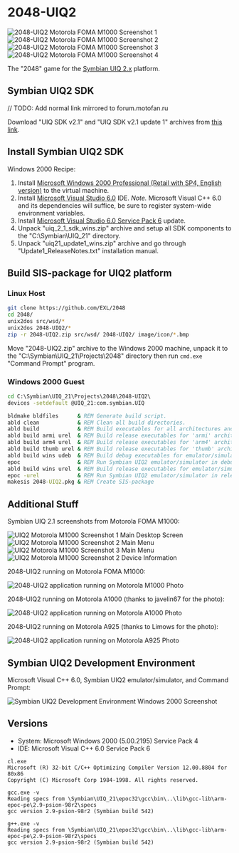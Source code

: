 2048-UIQ2
=========

![2048-UIQ2 Motorola FOMA M1000 Screenshot 1](../image/2048-UIQ2-M1000-Screenshot1.png) ![2048-UIQ2 Motorola FOMA M1000 Screenshot 2](../image/2048-UIQ2-M1000-Screenshot2.png) ![2048-UIQ2 Motorola FOMA M1000 Screenshot 3](../image/2048-UIQ2-M1000-Screenshot3.png) ![2048-UIQ2 Motorola FOMA M1000 Screenshot 4](../image/2048-UIQ2-M1000-Screenshot4.png)

The "2048" game for the [Symbian UIQ 2.x](https://en.wikipedia.org/wiki/UIQ) platform.

## Symbian UIQ2 SDK

// TODO: Add normal link mirrored to forum.motofan.ru

Download "UIQ SDK v2.1" and "UIQ SDK v2.1 update 1" archives from [this link](https://mrrosset.github.io/Symbian-Archive/SDKs-UIQ&S3.html).

## Install Symbian UIQ2 SDK

Windows 2000 Recipe:

1. Install [Microsoft Windows 2000 Professional (Retail with SP4, English version)](https://winworldpc.com/download/413ce280-9436-18c3-9a11-c3a4e284a2ef) to the virtual machine.
2. Install [Microsoft Visual Studio 6.0](https://winworldpc.com/download/0cc395c2-b7c3-99c3-89c3-b811c3a4efbf) IDE.
  _Note._ Microsoft Visual C++ 6.0 and its dependencies will suffice, be sure to register system-wide environment variables.
3. Install [Microsoft Visual Studio 6.0 Service Pack 6](https://winworldpc.com/download/a4208baa-aaee-11eb-bc5b-0200008a0da4) update.
4. Unpack "uiq_2_1_sdk_wins.zip" archive and setup all SDK components to the "C:\Symbian\UIQ_21\" directory.
5. Unpack "uiq21_update1_wins.zip" archive and go through "Update1_ReleaseNotes.txt" installation manual.

## Build SIS-package for UIQ2 platform

### Linux Host

```sh
git clone https://github.com/EXL/2048
cd 2048/
unix2dos src/wsd/*
unix2dos 2048-UIQ2/*
zip -r 2048-UIQ2.zip src/wsd/ 2048-UIQ2/ image/icon/*.bmp
```

Move "2048-UIQ2.zip" archive to the Windows 2000 machine, unpack it to the "C:\Symbian\UIQ_21\Projects\2048\" directory then run `cmd.exe` "Command Prompt" program.

### Windows 2000 Guest

```bat
cd C:\Symbian\UIQ_21\Projects\2048\2048-UIQ2\
devices -setdefault @UIQ_21:com.symbian.UIQ

bldmake bldfiles      & REM Generate build script.
abld clean            & REM Clean all build directories.
abld build            & REM Build executables for all architectures and build types.
abld build armi urel  & REM Build release executables for 'armi' architecture.
abld build arm4 urel  & REM Build release executables for 'arm4' architecture.
abld build thumb urel & REM Build release executables for 'thumb' architecture.
abld build wins udeb  & REM Build debug executables for emulator/simulator.
epoc                  & REM Run Symbian UIQ2 emulator/simulator in debug mode.
abld build wins urel  & REM Build release executables for emulator/simulator.
epoc -urel            & REM Run Symbian UIQ2 emulator/simulator in release mode.
makesis 2048-UIQ2.pkg & REM Create SIS-package
```

## Additional Stuff

Symbian UIQ 2.1 screenshots from Motorola FOMA M1000:

![UIQ2 Motorola M1000 Screenshot 1 Main Desktop Screen](../image/UIQ2-Screenshot1.png) ![UIQ2 Motorola M1000 Screenshot 2 Main Menu](../image/UIQ2-Screenshot2.png) ![UIQ2 Motorola M1000 Screenshot 3 Main Menu](../image/UIQ2-Screenshot3.png) ![UIQ2 Motorola M1000 Screenshot 2 Device Information](../image/UIQ2-Screenshot4.png)

2048-UIQ2 running on Motorola FOMA M1000:

![2048-UIQ2 application running on Motorola M1000 Photo](../image/2048-UIQ2-M1000-Photo.jpg)

2048-UIQ2 running on Motorola A1000 (thanks to javelin67 for the photo):

![2048-UIQ2 application running on Motorola A1000 Photo](../image/2048-UIQ2-A1000-Photo.jpg)

2048-UIQ2 running on Motorola A925 (thanks to Limows for the photo):

![2048-UIQ2 application running on Motorola A925 Photo](../image/2048-UIQ2-A925-Photo.jpg)

## Symbian UIQ2 Development Environment

Microsoft Visual C++ 6.0, Symbian UIQ2 emulator/simulator, and Command Prompt:

![Symbian UIQ2 Development Environment Windows 2000 Screenshot](../image/UIQ2-Devel-Win2K-Screenshot.png)

## Versions

* System: Microsoft Windows 2000 (5.00.2195) Service Pack 4
* IDE: Microsoft Visual C++ 6.0 Service Pack 6

```
cl.exe
Microsoft (R) 32-bit C/C++ Optimizing Compiler Version 12.00.8804 for 80x86
Copyright (C) Microsoft Corp 1984-1998. All rights reserved.

gcc.exe -v
Reading specs from \Symbian\UIQ_21\epoc32\gcc\bin\..\lib\gcc-lib\arm-epoc-pe\2.9-psion-98r2\specs
gcc version 2.9-psion-98r2 (Symbian build 542)

g++.exe -v
Reading specs from \Symbian\UIQ_21\epoc32\gcc\bin\..\lib\gcc-lib\arm-epoc-pe\2.9-psion-98r2\specs
gcc version 2.9-psion-98r2 (Symbian build 542)
```
